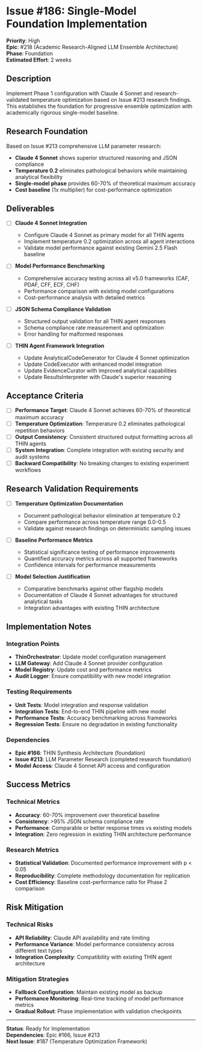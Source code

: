 # Issue #186: Single-Model Foundation Implementation

**Priority**: High  
**Epic**: #218 (Academic Research-Aligned LLM Ensemble Architecture)  
**Phase**: Foundation  
**Estimated Effort**: 2 weeks

## Description

Implement Phase 1 configuration with Claude 4 Sonnet and research-validated temperature optimization based on Issue #213 research findings. This establishes the foundation for progressive ensemble optimization with academically rigorous single-model baseline.

## Research Foundation

Based on Issue #213 comprehensive LLM parameter research:
- **Claude 4 Sonnet** shows superior structured reasoning and JSON compliance
- **Temperature 0.2** eliminates pathological behaviors while maintaining analytical flexibility
- **Single-model phase** provides 60-70% of theoretical maximum accuracy
- **Cost baseline** (1x multiplier) for cost-performance optimization

## Deliverables

- [ ] **Claude 4 Sonnet Integration**
  - Configure Claude 4 Sonnet as primary model for all THIN agents
  - Implement temperature 0.2 optimization across all agent interactions
  - Validate model performance against existing Gemini 2.5 Flash baseline

- [ ] **Model Performance Benchmarking**
  - Comprehensive accuracy testing across all v5.0 frameworks (CAF, PDAF, CFF, ECF, CHF)
  - Performance comparison with existing model configurations
  - Cost-performance analysis with detailed metrics

- [ ] **JSON Schema Compliance Validation**
  - Structured output validation for all THIN agent responses
  - Schema compliance rate measurement and optimization
  - Error handling for malformed responses

- [ ] **THIN Agent Framework Integration**
  - Update AnalyticalCodeGenerator for Claude 4 Sonnet optimization
  - Update CodeExecutor with enhanced model integration
  - Update EvidenceCurator with improved analytical capabilities
  - Update ResultsInterpreter with Claude's superior reasoning

## Acceptance Criteria

- [ ] **Performance Target**: Claude 4 Sonnet achieves 60-70% of theoretical maximum accuracy
- [ ] **Temperature Optimization**: Temperature 0.2 eliminates pathological repetition behaviors
- [ ] **Output Consistency**: Consistent structured output formatting across all THIN agents
- [ ] **System Integration**: Complete integration with existing security and audit systems
- [ ] **Backward Compatibility**: No breaking changes to existing experiment workflows

## Research Validation Requirements

- [ ] **Temperature Optimization Documentation**
  - Document pathological behavior elimination at temperature 0.2
  - Compare performance across temperature range 0.0-0.5
  - Validate against research findings on deterministic sampling issues

- [ ] **Baseline Performance Metrics**
  - Statistical significance testing of performance improvements
  - Quantified accuracy metrics across all supported frameworks
  - Confidence intervals for performance measurements

- [ ] **Model Selection Justification**
  - Comparative benchmarks against other flagship models
  - Documentation of Claude 4 Sonnet advantages for structured analytical tasks
  - Integration advantages with existing THIN architecture

## Implementation Notes

### Integration Points
- **ThinOrchestrator**: Update model configuration management
- **LLM Gateway**: Add Claude 4 Sonnet provider configuration
- **Model Registry**: Update cost and performance metrics
- **Audit Logger**: Ensure compatibility with new model integration

### Testing Requirements
- **Unit Tests**: Model integration and response validation
- **Integration Tests**: End-to-end THIN pipeline with new model
- **Performance Tests**: Accuracy benchmarking across frameworks
- **Regression Tests**: Ensure no degradation in existing functionality

### Dependencies
- **Epic #166**: THIN Synthesis Architecture (foundation)
- **Issue #213**: LLM Parameter Research (completed research foundation)
- **Model Access**: Claude 4 Sonnet API access and configuration

## Success Metrics

### Technical Metrics
- **Accuracy**: 60-70% improvement over theoretical baseline
- **Consistency**: >95% JSON schema compliance rate
- **Performance**: Comparable or better response times vs existing models
- **Integration**: Zero regression in existing THIN architecture performance

### Research Metrics
- **Statistical Validation**: Documented performance improvement with p < 0.05
- **Reproducibility**: Complete methodology documentation for replication
- **Cost Efficiency**: Baseline cost-performance ratio for Phase 2 comparison

## Risk Mitigation

### Technical Risks
- **API Reliability**: Claude API availability and rate limiting
- **Performance Variance**: Model performance consistency across different text types
- **Integration Complexity**: Compatibility with existing THIN agent architecture

### Mitigation Strategies
- **Fallback Configuration**: Maintain existing model as backup
- **Performance Monitoring**: Real-time tracking of model performance metrics
- **Gradual Rollout**: Phase implementation with validation checkpoints

---

**Status**: Ready for Implementation  
**Dependencies**: Epic #166, Issue #213  
**Next Issue**: #187 (Temperature Optimization Framework)